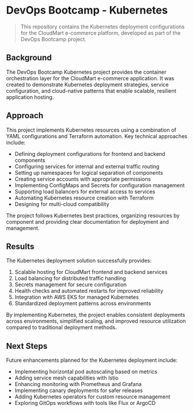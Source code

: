 # DevOps Bootcamp - Kubernetes

> This repository contains the Kubernetes deployment configurations for the CloudMart e-commerce platform, developed as part of the DevOps Bootcamp project.

## Background

The DevOps Bootcamp Kubernetes project provides the container orchestration layer for the CloudMart e-commerce application. It was created to demonstrate Kubernetes deployment strategies, service configuration, and cloud-native patterns that enable scalable, resilient application hosting.

## Approach

This project implements Kubernetes resources using a combination of YAML configurations and Terraform automation. Key technical approaches include:

- Defining deployment configurations for frontend and backend components
- Configuring services for internal and external traffic routing
- Setting up namespaces for logical separation of components
- Creating service accounts with appropriate permissions
- Implementing ConfigMaps and Secrets for configuration management
- Supporting load balancers for external access to services
- Automating Kubernetes resource creation with Terraform
- Designing for multi-cloud compatibility

The project follows Kubernetes best practices, organizing resources by component and providing clear documentation for deployment and management.

## Results

The Kubernetes deployment solution successfully provides:

1. Scalable hosting for CloudMart frontend and backend services
2. Load balancing for distributed traffic handling
3. Secrets management for secure configuration
4. Health checks and automated restarts for improved reliability
5. Integration with AWS EKS for managed Kubernetes
6. Standardized deployment patterns across environments

By implementing Kubernetes, the project enables consistent deployments across environments, simplified scaling, and improved resource utilization compared to traditional deployment methods.

## Next Steps

Future enhancements planned for the Kubernetes deployment include:

- Implementing horizontal pod autoscaling based on metrics
- Adding service mesh capabilities with Istio
- Enhancing monitoring with Prometheus and Grafana
- Implementing canary deployments for safer releases
- Adding Kubernetes operators for custom resource management
- Exploring GitOps workflows with tools like Flux or ArgoCD